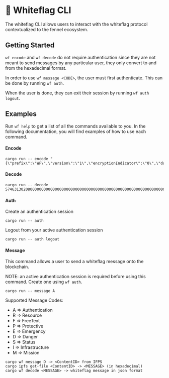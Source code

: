 # 👋 Whiteflag CLI

The whiteflag CLI allows users to interact with the whiteflag protocol contextualized to the fennel ecosystem.

## Getting Started

`wf encode` and `wf decode` do not require authentication since they are not meant to send messages by any particular user, they only convert to and from the hexadecimal format.

In order to use `wf message <CODE>`, the user must first authenticate. This can be done by running `wf auth`.

When the user is done, they can exit their session by running `wf auth logout`.

## Examples

Run `wf help` to get a list of all the commands available to you. In the following documentation, you will find examples of how to use each command.

#### Encode

```
cargo run -- encode "{\"prefix\":\"WF\",\"version\":\"1\",\"encryptionIndicator\":\"0\",\"duressIndicator\":\"0\",\"messageCode\":\"A\",\"referenceIndicator\":\"0\",\"referencedMessage\":\"0000000000000000000000000000000000000000000000000000000000000000\",\"verificationMethod\":\"1\",\"verificationData\":\"https://organisation.int/whiteflag\"}"
```

#### Decode

```
cargo run -- decode 5746313020800000000000000000000000000000000000000000000000000000000000000000b43a3a38399d1797b7b933b0b734b9b0ba34b7b71734b73a17bbb434ba32b33630b380
```

#### Auth

Create an authentication session

```
cargo run -- auth
```

Logout from your active authentication session

```
cargo run -- auth logout
```

#### Message

This command allows a user to send a whiteflag message onto the blockchain.

NOTE: an active authentication session is required before using this command. Create one using `wf auth`.

```
cargo run -- message A
```

Supported Message Codes:

- A => Authentication
- R => Resource
- F => FreeText
- P => Protective
- E => Emergency
- D => Danger
- S => Status
- I => Infrastructure
- M => Mission

```
cargo wf message D -> <ContentID> from IFPS
cargo ipfs get-file <ContentID> -> <MESSAGE> (in hexadecimal)
cargo wf decode <MESSAGE> -> whiteflag message in json format
```
